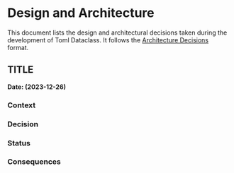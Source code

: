 # Design and Architecture

This document lists the design and architectural decisions taken 
during the development of Toml Dataclass. It follows
the [Architecture Decisions](https://cognitect.com/blog/2011/11/15/documenting-architecture-decisions.html) format.

## TITLE 

**Date: (2023-12-26)**

### Context 

### Decision 

### Status 

### Consequences 


